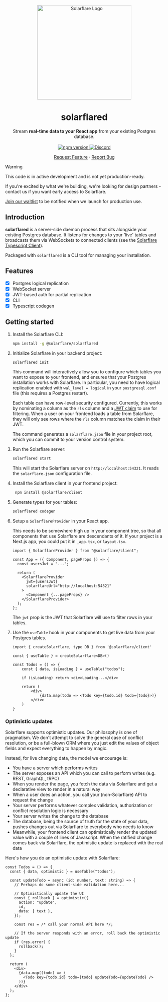 <p align="center">
  <a href="https://solarflarehq.com">
    <picture>
      <source media="(prefers-color-scheme: dark)" srcset="https://raw.githubusercontent.com/solarflare-dev/solarflare/main/packages/common/assets/images/solarflare_logotext_dark.png">
      <source media="(prefers-color-scheme: light)" srcset="https://raw.githubusercontent.com/solarflare-dev/solarflare/main/packages/common/assets/images/solarflare_logotext_light.png">
      <img alt="Solarflare Logo" width="300" src="https://raw.githubusercontent.com/solarflare-dev/solarflare/main/packages/common/assets/images/solarflare_logotext_light.png">
    </picture>

  </a>

  <h1 align="center">solarflared</h1>

  <p align="center">
    Stream <strong>real-time data to your React app</strong> from your existing Postgres database.
    <br />
    <br />
    <a href="https://www.npmjs.com/package/@solarflare/solarflared">
        <img alt="npm version" src="https://img.shields.io/npm/v/@solarflare/solarflared.svg?style=flat&color=blue" />
    </a>
    <a href="https://discord.gg/aEYYq3na">
        <img alt="Discord" src="https://img.shields.io/discord/1263999921871126528?style=flat&color=blue&logo=discord&label=discord" />
    </a>
    <br />
    <p align="center">
    <a alt="Request Feature" href="https://discord.com/channels/1263999921871126528/1263999921871126531">Request Feature</a>
    &middot;
    <a alt="Report Bug" href="https://discord.com/channels/1263999921871126528/1264281148322877450">Report Bug</a>
    </p>
  </p>
</p>

> [!WARNING]
> This code is in active development and is not yet production-ready.
>
> If you're excited by what we're building, we're looking for design partners - contact us if you want early access to Solarflare.
>
> [Join our waitlist](https://solarflarehq.com#signup) to be notified when we launch for production use.

## Introduction

**solarflared** is a server-side daemon process that sits alongside your existing Postgres database. It listens for changes to your 'live' tables and broadcasts them via WebSockets to connected clients (see the [Solarflare Typescript Client](https://github.com/solarflare-dev/solarflare/tree/main/packages/client)).

Packaged with `solarflared` is a CLI tool for managing your installation.

## Features

- [x] Postgres logical replication
- [x] WebSocket server
- [x] JWT-based auth for partial replication
- [x] CLI
- [x] Typescript codegen

## Getting started

1. Install the Solarflare CLI:

   ```sh
   npm install -g @solarflare/solarflared
   ```

1. Initialize Solarflare in your backend project:

   ```sh
   solarflared init
   ```

   This command will interactively allow you to configure which tables you want to expose to your frontend, and ensures that your Postgres installation works with Solarflare. In particular, you need to have logical replication enabled with `wal_level = logical` in your `postgresql.conf` file (this requires a Postgres restart).

   Each table can have row-level security configured. Currently, this works by nominating a column as the `rls` column and a [JWT claim](https://auth0.com/docs/secure/tokens/json-web-tokens/json-web-token-claims) to use for filtering. When a user on your frontend loads a table from Solarflare, they will only see rows where the `rls` column matches the claim in their JWT.

   The command generates a `solarflare.json` file in your project root, which you can commit to your version control system.

1. Run the Solarflare server:

   ```sh
   solarflared start
   ```

   This will start the Solarflare server on `http://localhost:54321`. It reads the `solarflare.json` configuration file.

1. Install the Solarflare client in your frontend project:

   ```sh
    npm install @solarflare/client
   ```

1. Generate types for your tables:

   ```sh
   solarflared codegen
   ```

1. Setup a `SolarflareProvider` in your React app.

   This needs to be somewhere high up in your component tree, so that all components that use Solarflare are descendants of it. If your project is a Next.js app, you could put it in `_app.tsx`, or `layout.tsx`.

   ```tsx
   import { SolarflareProvider } from "@solarflare/client";

   const App = ({ Component, pageProps }) => {
     const usersJwt = "...";

     return (
       <SolarflareProvider
         jwt={usersJwt}
         solarflareUrl="http://localhost:54321"
       >
         <Component {...pageProps} />
       </SolarflareProvider>
     );
   };
   ```

   The `jwt` prop is the JWT that Solarflare will use to filter rows in your tables.

1. Use the `useTable` hook in your components to get live data from your Postgres tables.

   ```tsx
   import { createSolarflare, type DB } from '@solarflare/client'

   const { useTable } = createSolarflare<DB>()

   const Todos = () => {
       const { data, isLoading } = useTable("todos");

       if (isLoading) return <div>Loading...</div>

       return (
           <div>
               {data.map(todo => <Todo key={todo.id} todo={todo}>)}
           </div>
       )
   }
   ```

### Optimistic updates

Solarflare supports optimistic updates. Our philosophy is one of pragmatism. We don't attempt to solve the general case of conflict resolution, or be a full-blown ORM where you just edit the values of object fields and expect everything to happen by magic.

Instead, for live changing data, the model we encourage is:

- You have a server which performs writes
- The server exposes an API which you can call to perform writes (e.g. REST, GraphQL, tRPC)
- When you render the page, you fetch the data via Solarflare and get a declarative view to render in a natural way
- When a user does an action, you call your (non-Solarflare) API to request the change
- Your server performs whatever complex validation, authorization or conflict resolution logic is necessary
- Your server writes the change to the database
- The database, being the source of truth for the state of your data, pushes changes out via Solarflare to everybody who needs to know
- Meanwhile, your frontend client can optimistically render the updated value with a couple of lines of Javascript. When the ratified change comes back via Solarflare, the optimistic update is replaced with the real data

Here's how you do an optimistic update with Solarflare:

```tsx
const Todos = () => {
  const { data, optimistic } = useTable("todos");

  const updateTodo = async (id: number, text: string) => {
    // Perhaps do some client-side validation here...

    // Optimistically update the UI
    const { rollback } = optimistic({
      action: "update",
      id,
      data: { text },
    });

    const res = /* call your normal API here */;

    // If the server responds with an error, roll back the optimistic update
    if (res.error) {
      rollback();
    }
  };

  return (
    <div>
      {data.map((todo) => (
        <Todo key={todo.id} todo={todo} updateTodo={updateTodo} />
      ))}
    </div>
  );
};
```

